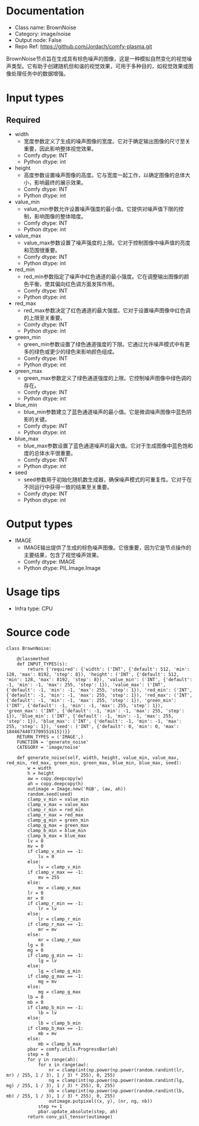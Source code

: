 # Documentation
- Class name: BrownNoise
- Category: image/noise
- Output node: False
- Repo Ref: https://github.com/Jordach/comfy-plasma.git

BrownNoise节点旨在生成具有棕色噪声的图像，这是一种模拟自然变化的视觉噪声类型。它有助于创建随机但和谐的视觉效果，可用于多种目的，如视觉效果或图像处理任务中的数据增强。

# Input types
## Required
- width
    - 宽度参数定义了生成的噪声图像的宽度。它对于确定输出图像的尺寸至关重要，因此影响整体视觉效果。
    - Comfy dtype: INT
    - Python dtype: int
- height
    - 高度参数设置噪声图像的高度。它与宽度一起工作，以确定图像的总体大小，影响最终的展示效果。
    - Comfy dtype: INT
    - Python dtype: int
- value_min
    - value_min参数允许设置噪声强度的最小值。它提供对噪声值下限的控制，影响图像的整体暗度。
    - Comfy dtype: INT
    - Python dtype: int
- value_max
    - value_max参数设置了噪声强度的上限。它对于控制图像中噪声值的亮度和范围很重要。
    - Comfy dtype: INT
    - Python dtype: int
- red_min
    - red_min参数指定了噪声中红色通道的最小强度。它在调整输出图像的颜色平衡，使其偏向红色调方面发挥作用。
    - Comfy dtype: INT
    - Python dtype: int
- red_max
    - red_max参数决定了红色通道的最大强度。它对于设置噪声图像中红色调的上限至关重要。
    - Comfy dtype: INT
    - Python dtype: int
- green_min
    - green_min参数设置了绿色通道强度的下限。它通过允许噪声模式中有更多的绿色或更少的绿色来影响颜色组成。
    - Comfy dtype: INT
    - Python dtype: int
- green_max
    - green_max参数定义了绿色通道强度的上限。它控制噪声图像中绿色调的存在。
    - Comfy dtype: INT
    - Python dtype: int
- blue_min
    - blue_min参数建立了蓝色通道噪声的最小值。它是微调噪声图像中蓝色阴影的关键。
    - Comfy dtype: INT
    - Python dtype: int
- blue_max
    - blue_max参数设置了蓝色通道噪声的最大值。它对于生成图像中蓝色饱和度的总体水平很重要。
    - Comfy dtype: INT
    - Python dtype: int
- seed
    - seed参数用于初始化随机数生成器，确保噪声模式的可重复性。它对于在不同运行中获得一致的结果至关重要。
    - Comfy dtype: INT
    - Python dtype: int

# Output types
- IMAGE
    - IMAGE输出提供了生成的棕色噪声图像。它很重要，因为它是节点操作的主要结果，包含了视觉噪声效果。
    - Comfy dtype: IMAGE
    - Python dtype: PIL.Image.Image

# Usage tips
- Infra type: CPU

# Source code
```
class BrownNoise:

    @classmethod
    def INPUT_TYPES(s):
        return {'required': {'width': ('INT', {'default': 512, 'min': 128, 'max': 8192, 'step': 8}), 'height': ('INT', {'default': 512, 'min': 128, 'max': 8192, 'step': 8}), 'value_min': ('INT', {'default': -1, 'min': -1, 'max': 255, 'step': 1}), 'value_max': ('INT', {'default': -1, 'min': -1, 'max': 255, 'step': 1}), 'red_min': ('INT', {'default': -1, 'min': -1, 'max': 255, 'step': 1}), 'red_max': ('INT', {'default': -1, 'min': -1, 'max': 255, 'step': 1}), 'green_min': ('INT', {'default': -1, 'min': -1, 'max': 255, 'step': 1}), 'green_max': ('INT', {'default': -1, 'min': -1, 'max': 255, 'step': 1}), 'blue_min': ('INT', {'default': -1, 'min': -1, 'max': 255, 'step': 1}), 'blue_max': ('INT', {'default': -1, 'min': -1, 'max': 255, 'step': 1}), 'seed': ('INT', {'default': 0, 'min': 0, 'max': 18446744073709551615})}}
    RETURN_TYPES = ('IMAGE',)
    FUNCTION = 'generate_noise'
    CATEGORY = 'image/noise'

    def generate_noise(self, width, height, value_min, value_max, red_min, red_max, green_min, green_max, blue_min, blue_max, seed):
        w = width
        h = height
        aw = copy.deepcopy(w)
        ah = copy.deepcopy(h)
        outimage = Image.new('RGB', (aw, ah))
        random.seed(seed)
        clamp_v_min = value_min
        clamp_v_max = value_max
        clamp_r_min = red_min
        clamp_r_max = red_max
        clamp_g_min = green_min
        clamp_g_max = green_max
        clamp_b_min = blue_min
        clamp_b_max = blue_max
        lv = 0
        mv = 0
        if clamp_v_min == -1:
            lv = 0
        else:
            lv = clamp_v_min
        if clamp_v_max == -1:
            mv = 255
        else:
            mv = clamp_v_max
        lr = 0
        mr = 0
        if clamp_r_min == -1:
            lr = lv
        else:
            lr = clamp_r_min
        if clamp_r_max == -1:
            mr = mv
        else:
            mr = clamp_r_max
        lg = 0
        mg = 0
        if clamp_g_min == -1:
            lg = lv
        else:
            lg = clamp_g_min
        if clamp_g_max == -1:
            mg = mv
        else:
            mg = clamp_g_max
        lb = 0
        mb = 0
        if clamp_b_min == -1:
            lb = lv
        else:
            lb = clamp_b_min
        if clamp_b_max == -1:
            mb = mv
        else:
            mb = clamp_b_max
        pbar = comfy.utils.ProgressBar(ah)
        step = 0
        for y in range(ah):
            for x in range(aw):
                nr = clamp(int(np.power(np.power(random.randint(lr, mr) / 255, 1 / 3), 1 / 3) * 255), 0, 255)
                ng = clamp(int(np.power(np.power(random.randint(lg, mg) / 255, 1 / 3), 1 / 3) * 255), 0, 255)
                nb = clamp(int(np.power(np.power(random.randint(lb, mb) / 255, 1 / 3), 1 / 3) * 255), 0, 255)
                outimage.putpixel((x, y), (nr, ng, nb))
            step += 1
            pbar.update_absolute(step, ah)
        return conv_pil_tensor(outimage)
```
